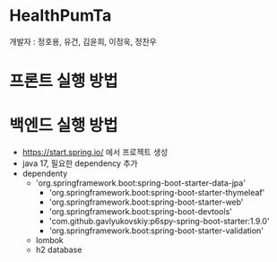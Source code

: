 # HealthPumTa
개발자 : 정호용, 유건, 김윤희, 이정욱, 정찬우

# 프론트 실행 방법


# 백엔드 실행 방법
- https://start.spring.io/ 에서 프로젝트 생성
- java 17, 필요한 dependency 추가
- dependenty
  - 'org.springframework.boot:spring-boot-starter-data-jpa'
	- 'org.springframework.boot:spring-boot-starter-thymeleaf'
	- 'org.springframework.boot:spring-boot-starter-web'
	- 'org.springframework.boot:spring-boot-devtools'
	- 'com.github.gavlyukovskiy:p6spy-spring-boot-starter:1.9.0'
	- 'org.springframework.boot:spring-boot-starter-validation'
  - lombok
  - h2 database

